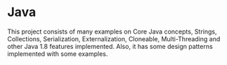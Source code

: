 # Java
This project consists of many examples on Core Java concepts, Strings, Collections, Serialization, Externalization, Cloneable, Multi-Threading and other Java 1.8 features implemented. Also, it has some design patterns implemented with some examples.
